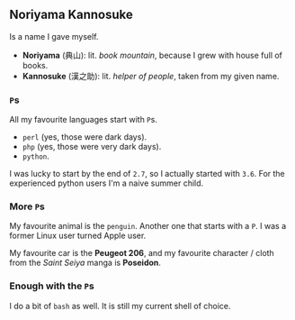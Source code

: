 ## Noriyama Kannosuke
Is a name I gave myself.

- **Noriyama** (典山): lit. _book mountain_, because I grew with house full of books.
- **Kannosuke** (漢之助): lit. _helper of people_, taken from my given name.

### ```P```s
All my favourite languages start with ```P```s.
- ```perl``` (yes, those were dark days).
- ```php``` (yes, those were very dark days).
- ```python```.

I was lucky to start by the end of ```2.7```, so I actually started with ```3.6```.
For the experienced python users I'm a naive summer child.

### More ```P```s
My favourite animal is the ```penguin```. Another one that starts with a ```P```.
I was a former Linux user turned Apple user.

My favourite car is the **Peugeot 206**, and my favourite character / cloth from the
_Saint Seiya_ manga is **Poseidon**.

### Enough with the ```P```s
I do a bit of ```bash``` as well. It is still my current shell of choice.
